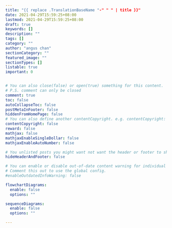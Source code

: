 ```yaml
---
title: "{{ replace .TranslationBaseName "-" " " | title }}"
date: 2021-04-29T15:59:25+08:00
lastmod: 2021-04-29T15:59:25+08:00
draft: true
keywords: []
description: ""
tags: []
category: ""
author: "angus chan"
sectionCategory: ""
featured_image: ""
sectionTypes: []
listable: true
important: 0


# You can also close(false) or open(true) something for this content.
# P.S. comment can only be closed
comment: true
toc: false
autoCollapseToc: false
postMetaInFooter: false
hiddenFromHomePage: false
# You can also define another contentCopyright. e.g. contentCopyright: "This is another copyright."
contentCopyright: false
reward: false
mathjax: false
mathjaxEnableSingleDollar: false
mathjaxEnableAutoNumber: false

# You unlisted posts you might want not want the header or footer to show
hideHeaderAndFooter: false

# You can enable or disable out-of-date content warning for individual post.
# Comment this out to use the global config.
#enableOutdatedInfoWarning: false

flowchartDiagrams:
  enable: false
  options: ""

sequenceDiagrams: 
  enable: false
  options: ""

---
```


<!--more-->
